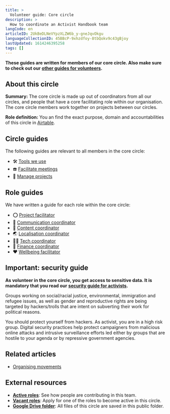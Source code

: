 ```yaml
---
title: >
  Volunteer guide: Core circle
description: >
  How to coordinate an Activist Handbook team
langCode: en
articleID: 2UkBeDLNeVYpzXLZW6b_y-gneJqvOkgu
languageCollectionID: 45BBcP-9xhzdfoy-8tbQokv9c43gBjoy
lastUpdated: 1614246395258
tags: []
---
```


**These guides are written for members of our core circle. Also make sure to check out our** [**other guides for volunteers**](/support)**.**

## **About this circle**

**Summary:** The core circle is made up out of coordinators from all our circles, and people that have a core facilitating role within our organisation. The core circle members work together on projects between our circles.

**Role definition:** You an find the exact purpose, domain and accountabilities of this circle in [Airtable](https://airtable.com/shrnow8KNDUtO4oGq/tblTRJuhY3VDCNwJr/viwQ80eK0aE226gpv/recNWizDaomz4vuHn).

## Circle guides

The following guides are relevant to all members in the core circle:

-   🛠 [Tools we use](/support/core/tools)
-   ☎️ [Facilitate meetings](/support/core/facilitate-meetings)
-   📂 [Manage projects](/support/core/manage-projects)

## Role guides

We have written a guide for each role within the core circle:

-   ⭕️ [Project facilitator](/support/core/project-facilitator)
-   💬 [Communication coordinator](/support/communication/coordinator)
-   📝 [Content coordinator](/support/content/coordinator)
-   🌏 [Localisation coordinator](/support/localisation/coordinator)
-   👩‍💻 [Tech coordinator](/support/tech/coordinator)
-   🤑 [Finance coordinator](/support/finance/coordinator)
-   **❤️** [Wellbeing facilitator](/support/core/wellbeing-facilitator)

## Important: security guide

**As volunteer in the core circle, you get access to sensitive data. It is mandatory that you read our** [**security guide for activists**](/tools/security)**.**

Groups working on social/racial justice, environmental, immigration and refugee issues, as well as gender and reproductive rights are being targeted by hackers/trolls that are intent on subverting their work for political reasons.

You should protect yourself from hackers. As activist, you are in a high risk group. Digital security practices help protect campaigners from malicious online attacks and intrusive surveillance efforts led either by groups that are hostile to your agenda or by repressive government agencies.

## Related articles

-   [Organising movements](/organising)

## External resources

-   [**Active roles**](https://airtable.com/shrgU5rF75woG9SHq?filter_Circles=Core%20circle): See how people are contributing in this team.
-   [**Vacant roles**](https://airtable.com/shrwlhB02r8fij4TW?filter_Circles=Core%20circle): Apply for one of the roles to become active in this circle.
-   [**Google Drive folder**](https://drive.google.com/drive/folders/1-qx1LrD_z4anb8zg1kfdJ0YoU3-GH8Al?usp=sharing): All files of this circle are saved in this public folder.